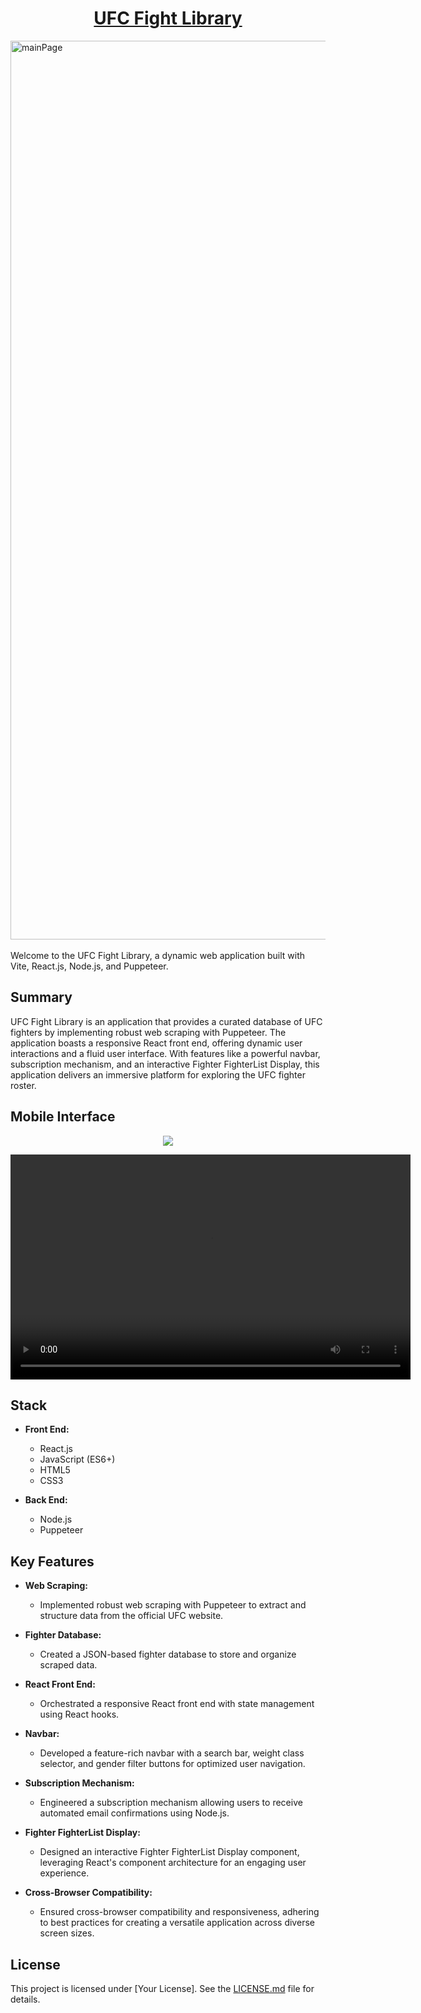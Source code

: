 <h1 align="center" style="color:red;"><a href="https://lopez4163.github.io/ufcApp/">UFC Fight Library</a></h1>

<img width="1438" alt="mainPage" align="center" src="https://github.com/Lopez4163/ufcApp/assets/64043616/15240177-d010-458e-99c9-52af29820df0">
<br></br>
Welcome to the UFC Fight Library, a dynamic web application built with Vite, React.js, Node.js, and Puppeteer.

## Summary

UFC Fight Library is an application that provides a curated database of UFC fighters by implementing robust web scraping with Puppeteer. The application boasts a responsive React front end, offering dynamic user interactions and a fluid user interface. With features like a powerful navbar, subscription mechanism, and an interactive Fighter FighterList Display, this application delivers an immersive platform for exploring the UFC fighter roster.

## Mobile Interface
<p align="center">
  <img src="https://github.com/Lopez4163/ufcApp/assets/64043616/e7047460-bf2c-4d08-8192-ec132498c2f0 alt="Your Image Description">
</p>


<p align="center">
  <video width="640" height="360" controls>
    <source src="https://github.com/Lopez4163/ufcApp/assets/64043616/e7047460-bf2c-4d08-8192-ec132498c2f0" type="video/mp4">
    Your browser does not support the video tag.
  </video>
</p>

## Stack

- **Front End:**
  - React.js
  - JavaScript (ES6+)
  - HTML5
  - CSS3

- **Back End:**
  - Node.js
  - Puppeteer

## Key Features

- **Web Scraping:**
  - Implemented robust web scraping with Puppeteer to extract and structure data from the official UFC website.

- **Fighter Database:**
  - Created a JSON-based fighter database to store and organize scraped data.

- **React Front End:**
  - Orchestrated a responsive React front end with state management using React hooks.

- **Navbar:**
  - Developed a feature-rich navbar with a search bar, weight class selector, and gender filter buttons for optimized user navigation.

- **Subscription Mechanism:**
  - Engineered a subscription mechanism allowing users to receive automated email confirmations using Node.js.

- **Fighter FighterList Display:**
  - Designed an interactive Fighter FighterList Display component, leveraging React's component architecture for an engaging user experience.

- **Cross-Browser Compatibility:**
  - Ensured cross-browser compatibility and responsiveness, adhering to best practices for creating a versatile application across diverse screen sizes.

## License

This project is licensed under [Your License]. See the [LICENSE.md](LICENSE.md) file for details.

